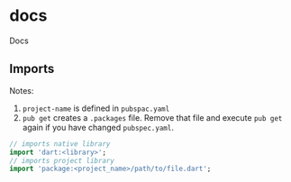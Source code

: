 # docs
Docs

## Imports

Notes:

1. `project-name` is defined in `pubspac.yaml`
2. `pub get` creates a `.packages` file. Remove that file and execute `pub get` again if you have changed `pubspec.yaml`.

```dart
// imports native library
import 'dart:<library>';
// imports project library
import 'package:<project_name>/path/to/file.dart';
```
